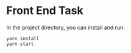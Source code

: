 # Front End Task

In the project directory, you can install and run:

```
yarn install
yarn start
```